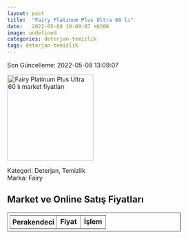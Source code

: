 ```yaml
---
layout: post
title:  "Fairy Platinum Plus Ultra 60 lı"
date:   2022-05-08 10:09:07 +0300
image: undefined
categories: deterjan-temizlik
tags: deterjan-temizlik
---
```


Son Güncelleme: 2022-05-08 13:09:07

<img src="undefined" width="200" alt="Fairy Platinum Plus Ultra 60 lı market fiyatları" />

Kategori: Deterjan, Temizlik
<br />
Marka: Fairy

<h2>Market ve Online Satış Fiyatları</h2>

<table border="1" style="padding: 5px;width:80%;">
  <tr>
    <td style="padding: 5px;"><strong>Perakendeci</strong></td>
    <td><strong>Fiyat</strong></td>
    <td><strong>İşlem</strong></td>
  </tr>
  
</table>
